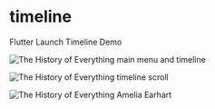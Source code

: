 # timeline
Flutter Launch Timeline Demo

![The History of Everything main menu and timeline](https://cdn.2dimensions.com/1_Start.gif)

![The History of Everything timeline scroll](https://cdn.2dimensions.com/2_Scroll.gif)

![The History of Everything Amelia Earhart](https://cdn.2dimensions.com/3_Amelia.gif)
